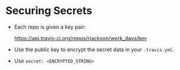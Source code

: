 
# Securing Secrets

* Each repo is given a key pair:

  https://api.travis-ci.org/repos/rjackson/work_days/key

* Use the public key to encrypt the secret data in your `.travis.yml`.

* Use `secret: <ENCRYPTED_STRING>`
